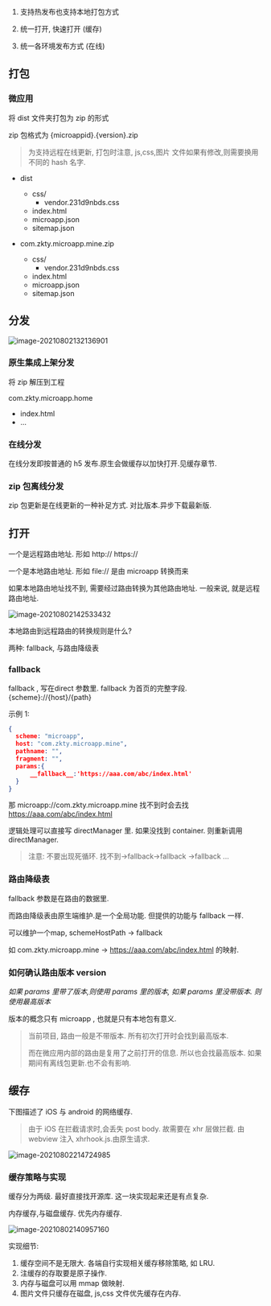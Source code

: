 
1. 支持热发布也支持本地打包方式

2. 统一打开, 快速打开 (缓存)

3. 统一各环境发布方式 (在线)


## 打包

### 微应用

将 dist 文件夹打包为 zip 的形式

zip 包格式为  {microappid}.{version}.zip



> 为支持远程在线更新, 打包时注意, js,css,图片 文件如果有修改,则需要换用不同的 hash 名字.

- dist

  - css/
    - vendor.231d9nbds.css
  - index.html
  - microapp.json
  - sitemap.json

  

- com.zkty.microapp.mine.zip
  - css/
    - vendor.231d9nbds.css
  - index.html
  - microapp.json
  - sitemap.json



## 分发

![image-20210802132136901](https://md4zk.oss-cn-beijing.aliyuncs.com/img/image-20210802132136901.png)

### 原生集成上架分发

将 zip 解压到工程

com.zkty.microapp.home

- index.html
- ...



### 在线分发

在线分发即按普通的 h5 发布.原生会做缓存以加快打开.见缓存章节.



### zip 包离线分发

zip 包更新是在线更新的一种补足方式. 对比版本.异步下载最新版.

<div style="page-break-after: always;"></div>

## 打开

一个是远程路由地址. 形如 http://  https:// 

一个是本地路由地址.  形如 file://  是由 microapp 转换而来

如果本地路由地址找不到, 需要经过路由转换为其他路由地址.  一般来说, 就是远程路由地址.



![image-20210802142533432](https://md4zk.oss-cn-beijing.aliyuncs.com/img/image-20210802142533432.png)



本地路由到远程路由的转换规则是什么?

两种: fallback, 与路由降级表

### fallback

fallback , 写在direct 参数里. fallback 为首页的完整字段.  {scheme}://{host}/{path}

示例 1: 

``` json
{
  scheme: "microapp",
  host: "com.zkty.microapp.mine",
  pathname: "",
  fragment: "",
  params:{
	  __fallback__:'https://aaa.com/abc/index.html'
  }
}
```



那 microapp://com.zkty.microapp.mine  找不到时会去找  https://aaa.com/abc/index.html

逻辑处理可以直接写 directManager 里. 如果没找到 container. 则重新调用 directManager.

>  注意: 不要出现死循环. 找不到->fallback->fallback ->fallback ...



### 路由降级表

fallback 参数是在路由的数据里. 

而路由降级表由原生端维护.是一个全局功能. 但提供的功能与 fallback 一样. 

可以维护一个map, schemeHostPath -> fallback

如 com.zkty.microapp.mine ->  https://aaa.com/abc/index.html 的映射.



### 如何确认路由版本 version

*如果 params 里带了版本,则使用 params 里的版本, 如果 params 里没带版本. 则使用最高版本*

版本的概念只有 microapp , 也就是只有本地包有意义.

> 当前项目, 路由一般是不带版本. 所有初次打开时会找到最高版本. 
>
> 而在微应用内部的路由是复用了之前打开的信息. 所以也会找最高版本. 如果期间有离线包更新.也不会有影响.



## 缓存

下图描述了 iOS 与 android 的网络缓存. 

>  由于 iOS 在拦截请求时,会丢失 post body. 故需要在 xhr 层做拦截. 由 webview 注入 xhrhook.js.由原生请求.

![image-20210802214724985](https://md4zk.oss-cn-beijing.aliyuncs.com/img/image-20210802214724985.png)



 

### 缓存策略与实现

缓存分为两级. 最好直接找开源库. 这一块实现起来还是有点复杂. 

内存缓存,与磁盘缓存. 优先内存缓存.

![image-20210802140957160](https://md4zk.oss-cn-beijing.aliyuncs.com/img/image-20210802140957160.png)

实现细节:

1. 缓存空间不是无限大. 各端自行实现相关缓存移除策略, 如 LRU.
2. 注缓存的存取要是原子操作.
3. 内存与磁盘可以用 mmap 做映射.
4. 图片文件只缓存在磁盘, js,css 文件优先缓存在内存.


